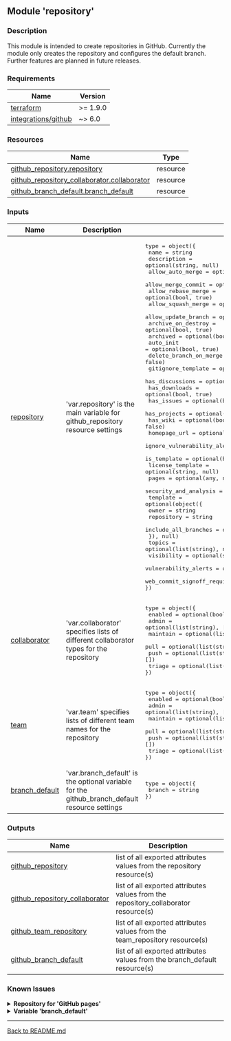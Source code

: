 ## Module 'repository'

### Description

This module is intended to create repositories in GitHub. Currently the module only creates the repository and configures the default branch. Further features are planned in future releases.  

### Requirements

| Name | Version |
|------|---------|
| <a name="requirement_terraform"></a> [terraform](#requirement\_terraform) | >= 1.9.0 |
| <a name="requirement_github"></a> [integrations\/github](#requirement\_github) | ~> 6.0 |

### Resources

| Name | Type |
|------|------|
| [github_repository.repository](https://registry.terraform.io/providers/integrations/github/latest/docs/resources/repository) | resource |
| [github_repository_collaborator.collaborator](https://registry.terraform.io/providers/integrations/github/latest/docs/resources/repository_collaborator) | resource |
| [github_branch_default.branch_default](https://registry.terraform.io/providers/integrations/github/latest/docs/resources/branch_default) | resource |

### Inputs

| Name | Description | Type | Default | Required |
|------|-------------|------|---------|:--------:|
| <a name="input_repository"></a> [repository](#input\_repository) | 'var.repository' is the main variable for github_repository resource settings | <pre>type        = object({<br>  name                                    = string<br>  description                             = optional(string, null)<br>  allow_auto_merge                        = optional(bool, false)<br>  allow_merge_commit                      = optional(bool, true)<br>  allow_rebase_merge                      = optional(bool, true)<br>  allow_squash_merge                      = optional(bool, true)<br>  allow_update_branch                     = optional(bool, false)<br>  archive_on_destroy                      = optional(bool, true)<br>  archived                                = optional(bool, false)<br>  auto_init                               = optional(bool, true)<br>  delete_branch_on_merge                  = optional(bool, false)<br>  gitignore_template                      = optional(string, null)<br>  has_discussions                         = optional(bool, false)<br>  has_downloads                           = optional(bool, true)<br>  has_issues                              = optional(bool, true)<br>  has_projects                            = optional(bool, true)<br>  has_wiki                                = optional(bool, false)<br>  homepage_url                            = optional(string, null)<br>  ignore_vulnerability_alerts_during_read = optional(bool, false)<br>  is_template                             = optional(bool, false)<br>  license_template                        = optional(string, null)<br>  pages                                   = optional(any, null)<br>  security_and_analysis                   = optional(any, null)<br>  template                                = optional(object({<br>    owner                                   = string<br>    repository                              = string<br>    include_all_branches                    = optional(bool, false)<br>  }), null)<br>  topics                                  = optional(list(string), null)<br>  visibility                              = optional(string, null)<br>  vulnerability_alerts                    = optional(bool, null)<br>  web_commit_signoff_required             = optional(bool, false)<br>})<br></pre> | none | yes |
| <a name="input_collaborator"></a> [collaborator](#input\_collaborator) | 'var.collaborator' specifies lists of different collaborator types for the repository | <pre>type        = object({<br>  enabled     = optional(bool, true)<br>  admin       = optional(list(string), [])<br>  maintain    = optional(list(string), [])<br>  pull        = optional(list(string), [])<br>  push        = optional(list(string), [])<br>  triage      = optional(list(string), [])<br>})<br></pre> | <pre>{ enabled = false }</pre> | no |
| <a name="input_team"></a> [team](#input\_team) | 'var.team' specifies lists of different team names for the repository | <pre>type        = object({<br>  enabled     = optional(bool, true)<br>  admin       = optional(list(string), [])<br>  maintain    = optional(list(string), [])<br>  pull        = optional(list(string), [])<br>  push        = optional(list(string), [])<br>  triage      = optional(list(string), [])<br>})<br></pre> | <pre>{ enabled = false }</pre> | no |
| <a name="input_branch_default"></a> [branch\_default](#input\_branch\_default) | 'var.branch_default' is the optional variable for the github_branch_default resource settings | <pre>type        = object({<br>  branch      = string<br>})</pre> | none | no |

### Outputs

| Name | Description |
|------|-------------|
| <a name="output_github_repository"></a> [github\_repository](#output\_github\_repository) | list of all exported attributes values from the repository resource(s) |
| <a name="output_github_repository_collaborator"></a> [github\_repository\_collaborator](#output\_github\_repository\_collaborator) | list of all exported attributes values from the repository_collaborator resource(s) |
| <a name="output_github_team_repository"></a> [github\_team\_repository](#output\_github\_team\_repository) | list of all exported attributes values from the team_repository resource(s) |
| <a name="output_github_branch_default"></a> [github\_branch\_default](#output\_github\_branch\_default) | list of all exported attributes values from the branch_default resource(s) |
  
### Known Issues

<details>
<summary><b>Repository for 'GitHub pages'</b></summary>

######
The module currently does not allow to create a repository for GitHub pages. This is on hold as GitHub retired one of the deployment types.
######
</details>

<details>
<summary><b>Variable 'branch_default'</b></summary>

######
The variable 'branch_default' is unset (null) by default and if no other values are specified. In this case the 'main' branch is configured as default. Setting the variable to another branch can only be done after a repository has already been created, and after a correct reference has been created for the target branch inside the repository. This means a user will have to omit this parameter from the initial repository creation and create the target branch inside of the repository prior to setting this attribute.  
######
</details>
  
---
  
[Back to README.md](../README.md)  
